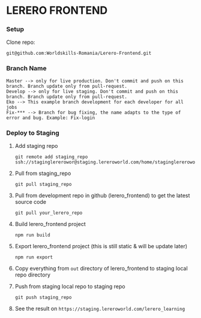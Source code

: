 # LERERO FRONTEND

### Setup
Clone repo:

```
git@github.com:Worldskills-Romania/Lerero-Frontend.git
```

### Branch Name
```
Master --> only for live production. Don't commit and push on this branch. Branch update only from pull-request.
Develop --> only for live staging. Don't commit and push on this branch. Branch update only from pull-request.
Eko --> This example branch development for each developer for all jobs
Fix-*** --> Branch for bug fixing, the name adapts to the type of error and bug. Example: Fix-login
```

### Deploy to Staging
1. Add staging repo
    ```
   git remote add staging_repo ssh://staginglererowor@staging.lereroworld.com/home/staginglererowor/public_html/lerero_learning
   ```
2. Pull from staging_repo

   ```git pull staging_repo```
3. Pull from development repo in github (lerero_frontend) to get the latest source code

   ```git pull your_lerero_repo```
   
4. Build lerero_frontend project

   ```npm run build```

5. Export lerero_frontend project (this is still static & will be update later)

   ```npm run export```

6. Copy everything from ```out``` directory of lerero_frontend to staging local repo directory
7. Push from staging local repo to staging repo

   ```git push staging_repo```

8. See the result on 
```https://staging.lereroworld.com/lerero_learning```